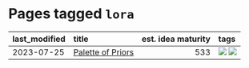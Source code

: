 # Pages tagged `lora`

|last_modified|title|est. idea maturity|tags
|:---|:---|---:|:---|
|2023-07-25|[Palette of Priors](../palette_of_priors.md)|533|[![](https://img.shields.io/badge/tag-experimental-9c3a4a)](../tags/experimental.md) [![](https://img.shields.io/badge/tag-lora-297b32)](../tags/lora.md)|